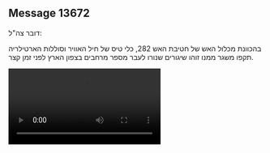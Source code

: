 ## Message 13672

דובר צה"ל:

בהכוונת מכלול האש של חטיבת האש 282, כלי טיס של חיל האוויר וסוללות הארטילריה תקפו משגר ממנו זוהו שיגורים שנורו לעבר מספר מרחבים בצפון הארץ לפני זמן קצר.

![Video](13672/13672_media.mp4)
